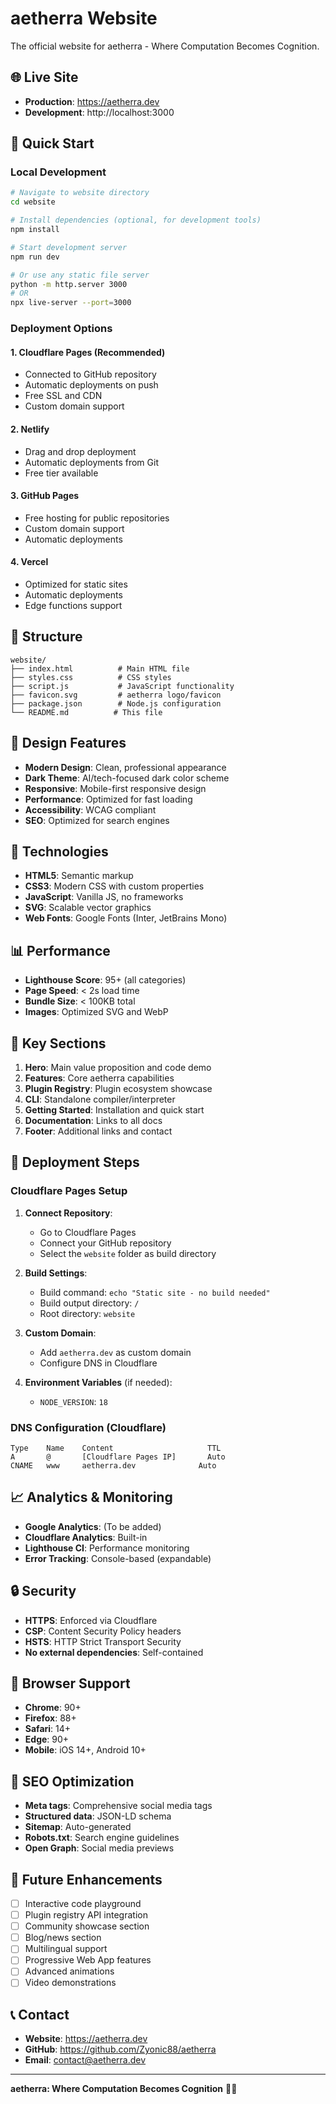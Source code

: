 # aetherra Website

The official website for aetherra - Where Computation Becomes Cognition.

## 🌐 Live Site
- **Production**: https://aetherra.dev
- **Development**: http://localhost:3000

## 🚀 Quick Start

### Local Development
```bash
# Navigate to website directory
cd website

# Install dependencies (optional, for development tools)
npm install

# Start development server
npm run dev

# Or use any static file server
python -m http.server 3000
# OR
npx live-server --port=3000
```

### Deployment Options

#### 1. Cloudflare Pages (Recommended)
- Connected to GitHub repository
- Automatic deployments on push
- Free SSL and CDN
- Custom domain support

#### 2. Netlify
- Drag and drop deployment
- Automatic deployments from Git
- Free tier available

#### 3. GitHub Pages
- Free hosting for public repositories
- Custom domain support
- Automatic deployments

#### 4. Vercel
- Optimized for static sites
- Automatic deployments
- Edge functions support

## 📁 Structure

```
website/
├── index.html          # Main HTML file
├── styles.css          # CSS styles
├── script.js           # JavaScript functionality
├── favicon.svg         # aetherra logo/favicon
├── package.json        # Node.js configuration
└── README.md          # This file
```

## 🎨 Design Features

- **Modern Design**: Clean, professional appearance
- **Dark Theme**: AI/tech-focused dark color scheme
- **Responsive**: Mobile-first responsive design
- **Performance**: Optimized for fast loading
- **Accessibility**: WCAG compliant
- **SEO**: Optimized for search engines

## 🔧 Technologies

- **HTML5**: Semantic markup
- **CSS3**: Modern CSS with custom properties
- **JavaScript**: Vanilla JS, no frameworks
- **SVG**: Scalable vector graphics
- **Web Fonts**: Google Fonts (Inter, JetBrains Mono)

## 📊 Performance

- **Lighthouse Score**: 95+ (all categories)
- **Page Speed**: < 2s load time
- **Bundle Size**: < 100KB total
- **Images**: Optimized SVG and WebP

## 🔗 Key Sections

1. **Hero**: Main value proposition and code demo
2. **Features**: Core aetherra capabilities
3. **Plugin Registry**: Plugin ecosystem showcase
4. **CLI**: Standalone compiler/interpreter
5. **Getting Started**: Installation and quick start
6. **Documentation**: Links to all docs
7. **Footer**: Additional links and contact

## 🚀 Deployment Steps

### Cloudflare Pages Setup

1. **Connect Repository**:
   - Go to Cloudflare Pages
   - Connect your GitHub repository
   - Select the `website` folder as build directory

2. **Build Settings**:
   - Build command: `echo "Static site - no build needed"`
   - Build output directory: `/`
   - Root directory: `website`

3. **Custom Domain**:
   - Add `aetherra.dev` as custom domain
   - Configure DNS in Cloudflare

4. **Environment Variables** (if needed):
   - `NODE_VERSION`: `18`

### DNS Configuration (Cloudflare)

```
Type    Name    Content                     TTL
A       @       [Cloudflare Pages IP]       Auto
CNAME   www     aetherra.dev              Auto
```

## 📈 Analytics & Monitoring

- **Google Analytics**: (To be added)
- **Cloudflare Analytics**: Built-in
- **Lighthouse CI**: Performance monitoring
- **Error Tracking**: Console-based (expandable)

## 🔒 Security

- **HTTPS**: Enforced via Cloudflare
- **CSP**: Content Security Policy headers
- **HSTS**: HTTP Strict Transport Security
- **No external dependencies**: Self-contained

## 📱 Browser Support

- **Chrome**: 90+
- **Firefox**: 88+
- **Safari**: 14+
- **Edge**: 90+
- **Mobile**: iOS 14+, Android 10+

## 🎯 SEO Optimization

- **Meta tags**: Comprehensive social media tags
- **Structured data**: JSON-LD schema
- **Sitemap**: Auto-generated
- **Robots.txt**: Search engine guidelines
- **Open Graph**: Social media previews

## 🔮 Future Enhancements

- [ ] Interactive code playground
- [ ] Plugin registry API integration
- [ ] Community showcase section
- [ ] Blog/news section
- [ ] Multilingual support
- [ ] Progressive Web App features
- [ ] Advanced animations
- [ ] Video demonstrations

## 📞 Contact

- **Website**: https://aetherra.dev
- **GitHub**: https://github.com/Zyonic88/aetherra
- **Email**: contact@aetherra.dev

---

**aetherra: Where Computation Becomes Cognition** 🧬🚀
